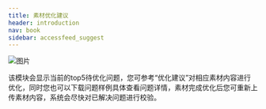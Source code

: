 ```yaml
---
title: 素材优化建议
header: introduction
nav: book
sidebar: accessfeed_suggest
---
```




![图片](../../img/introduction/auditing/图15.png) 

该模块会显示当前的top5待优化问题，您可参考“优化建议”对相应素材内容进行优化，同时您也可以下载问题样例具体查看问题详情，素材完成优化后您可重新上传素材内容，系统会尽快对已解决问题进行校验。